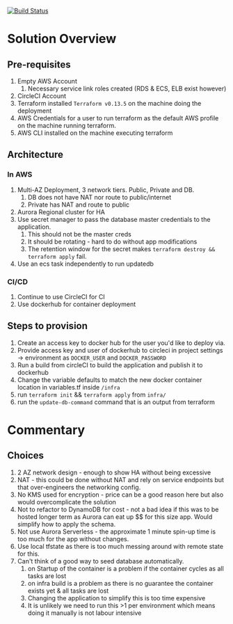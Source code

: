 [![Build Status][circleci-badge]][circleci]

[circleci-badge]: https://circleci.com/gh/quintok/TechChallengeApp.svg?style=shield&circle-token=8dfd03c6c2a5dc5555e2f1a84c36e33bc58ad0aa
[circleci]: https://circleci.com/gh/quintok/TechChallengeApp
# Solution Overview

## Pre-requisites
1. Empty AWS Account
   1. Necessary service link roles created (RDS & ECS, ELB exist however)
2. CircleCI Account
3. Terraform installed `Terraform v0.13.5` on the machine doing the deployment
4. AWS Credentials for a user to run terraform as the default AWS profile on the machine running terraform.
5. AWS CLI installed on the machine executing terraform

## Architecture
### In AWS
1. Multi-AZ Deployment, 3 network tiers.  Public, Private and DB.
   1. DB does not have NAT nor route to public/internet 
   2. Private has NAT and route to public
2. Aurora Regional cluster for HA
3. Use secret manager to pass the database master credentials to the application.
   1. This should not be the master creds
   2. It should be rotating - hard to do without app modifications
   3. The retention window for the secret makes `terraform destroy && terraform apply` fail.
4. Use an ecs task independently to run updatedb

### CI/CD
1. Continue to use CircleCI for CI
2. Use dockerhub for container deployment

## Steps to provision
1. Create an access key to docker hub for the user you'd like to deploy via.
2. Provide access key and user of dockerhub to circleci in project settings -> environment as `DOCKER_USER` and `DOCKER_PASSWORD`
3. Run a build from circleCI to build the application and publish it to dockerhub
4. Change the variable defaults to match the new docker container location in variables.tf inside `/infra`
5. run `terraform init` && `terraform apply` from `infra/`
6. run the `update-db-command` command that is an output from terraform

# Commentary
## Choices
1. 2 AZ network design - enough to show HA without being excessive
2. NAT - this could be done without NAT and rely on service endpoints but that over-engineers the networking config.
3. No KMS used for encryption - price can be a good reason here but also would overcomplicate the solution
4. Not to refactor to DynamoDB for cost - not a bad idea if this was to be hosted longer term as Aurora can eat up $$ for this size app.  Would simplify how to apply the schema.
5. Not use Aurora Serverless - the approximate 1 minute spin-up time is too much for the app without changes.
6. Use local tfstate as there is too much messing around with remote state for this.
7. Can't think of a good way to seed database automatically.
   1. on Startup of the container is a problem if the container cycles as all tasks are lost
   2. on infra build is a problem as there is no guarantee the container exists yet & all tasks are lost
   3. Changing the application to simplify this is too time expensive
   4. It is unlikely we need to run this >1 per environment which means doing it manually is not labour intensive